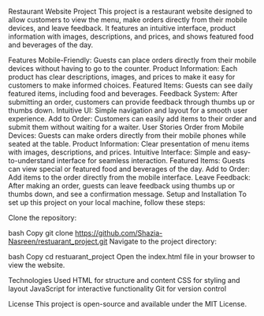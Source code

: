 Restaurant Website Project
This project is a restaurant website designed to allow customers to view the menu, make orders directly from their mobile devices, and leave feedback. It features an intuitive interface, product information with images, descriptions, and prices, and shows featured food and beverages of the day.

Features
Mobile-Friendly: Guests can place orders directly from their mobile devices without having to go to the counter.
Product Information: Each product has clear descriptions, images, and prices to make it easy for customers to make informed choices.
Featured Items: Guests can see daily featured items, including food and beverages.
Feedback System: After submitting an order, customers can provide feedback through thumbs up or thumbs down.
Intuitive UI: Simple navigation and layout for a smooth user experience.
Add to Order: Customers can easily add items to their order and submit them without waiting for a waiter.
User Stories
Order from Mobile Devices: Guests can make orders directly from their mobile phones while seated at the table.
Product Information: Clear presentation of menu items with images, descriptions, and prices.
Intuitive Interface: Simple and easy-to-understand interface for seamless interaction.
Featured Items: Guests can view special or featured food and beverages of the day.
Add to Order: Add items to the order directly from the mobile interface.
Leave Feedback: After making an order, guests can leave feedback using thumbs up or thumbs down, and see a confirmation message.
Setup and Installation
To set up this project on your local machine, follow these steps:

Clone the repository:

bash
Copy
git clone https://github.com/Shazia-Nasreen/restuarant_project.git
Navigate to the project directory:

bash
Copy
cd restuarant_project
Open the index.html file in your browser to view the website.

Technologies Used
HTML for structure and content
CSS for styling and layout
JavaScript for interactive functionality
Git for version control


License
This project is open-source and available under the MIT License.
